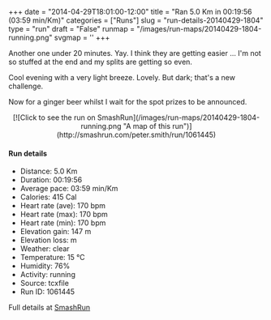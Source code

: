 +++
date = "2014-04-29T18:01:00-12:00"
title = "Ran 5.0 Km in 00:19:56 (03:59 min/Km)"
categories = ["Runs"]
slug = "run-details-20140429-1804"
type = "run"
draft = "False"
runmap = "/images/run-maps/20140429-1804-running.png"
svgmap = '<polyline points="94 77, 85 78, 80 81, 78 82, 71 96, 64 95, 52 99, 39 96, 40 81, 4 70, 7 63, 20 34, 51 6, 56 0, 68 2, 29 41, 68 4, 66 0, 55 1, 18 36, 4 73, 40 82, 40 95, 53 100, 62 96, 71 96, 80 82, 95 77, 97 73">'
+++

Another one under 20 minutes. Yay. I think they are getting easier ... I'm not so stuffed at the end and my splits are getting so even. 

Cool evening with a very light breeze. Lovely. But dark; that's a new challenge. 

Now for a ginger beer whilst I wait for the spot prizes to be announced. 



<!--more-->

<center>
[![Click to see the run on SmashRun](/images/run-maps/20140429-1804-running.png "A map of this run")](http://smashrun.com/peter.smith/run/1061445)
</center>

#### Run details

* Distance: 5.0 Km
* Duration: 00:19:56
* Average pace: 03:59 min/Km
* Calories: 415 Cal
* Heart rate (ave): 170 bpm
* Heart rate (max): 170 bpm
* Heart rate (min): 170 bpm
* Elevation gain: 147 m
* Elevation loss:  m
* Weather: clear
* Temperature: 15 &deg;C
* Humidity: 76%
* Activity: running
* Source: tcxfile
* Run ID: 1061445

Full details at [SmashRun](http://smashrun.com/peter.smith/run/1061445)